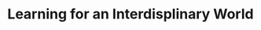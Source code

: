 ---
layout: post
title: "Learning for an Interdisplinary World"
description: "A TEDx Talk I gave recounting my experiences needed to apply ideas from one field into another"
thumb_image: "documentation/sample-image.jpg"
tags: [talks]
---